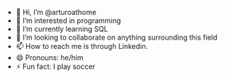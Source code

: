- 👋 Hi, I’m @arturoathome
- 👀 I’m interested in programming
- 🌱 I’m currently learning SQL
- 💞️ I’m looking to collaborate on anything surrounding this field
- 📫 How to reach me is through Linkedin.
- 😄 Pronouns: he/him
- ⚡ Fun fact: I play soccer

<!---
arturoathome/arturoathome is a ✨ special ✨ repository because its `README.md` (this file) appears on your GitHub profile.
You can click the Preview link to take a look at your changes.
--->
